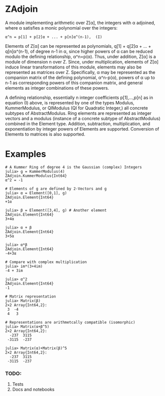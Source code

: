 # ZAdjoin

A module implementing arithmetic over Z[α], the integers with α adjoined, where α satisfies a monic polynomial over the integers:
```
α^n = p[1] + p[2]α + ... + p[n]α^(n-1),  (I)
```

Elements of Z[α] can be represented as polynomials, q[1] + q[2]α + ... + q[n]α^(n-1), of degree n-1 in α, since higher powers of α can be reduced modulo the defining relationship, α^n=p(α). Thus, under addition, Z[α] is a module of dimension n over Z. Since, under multiplication, elements of Z[α] induce linear transformations of this module, elements may also be represented as matrices over Z. Specifically, α may be represented as the companion matrix of the defining polynomial, α^n-p(α), powers of α up to n-1 as corresponding powers of this companion matrix, and general elements as integer combinations of these powers.

A defining relationship, essentially n integer coefficients p[1],...,p[n] as in equation (I) above, is represented by one of the types Modulus, KummerModulus, or QIModulus (QI for Quadratic Integer,) all concrete subtypes of AbstractModulus. Ring elements are represented as integer vectors and a modulus (instance of a concrete subtype of AbstractModulus) combined in the Element type. Addition, subtraction, multiplication, and exponentiation by integer powers of Elements are supported. Conversion of Elements to matrices is also supported.

# Examples

  ```
  # A Kummer Ring of degree 4 is the Gaussian (complex) Integers
  julia> g = KummerModulus(4) 
  ZAdjoin.KummerModulus{Int64}
  α^2 = -1

  # Elements of g are defined by 2-Vectors and g
  julia> α = Element([0,1], g) 
  ZAdjoin.Element{Int64}
  +1α

  julia> β = Element([3,4], g) # Another element
  ZAdjoin.Element{Int64}
  3+4α

  julia> α + β
  ZAdjoin.Element{Int64}
  3+5α

  julia> α*β
  ZAdjoin.Element{Int64}
  -4+3α

  # Compare with complex multiplication
  julia> im*(3+4im)
  -4 + 3im

  julia> α^2
  ZAdjoin.Element{Int64}
  -1

  # Matrix representation
  julia> Matrix(β)
  2×2 Array{Int64,2}:
   3  -4
   4   3

  # Representations are arithmetcally compatible (isomorphic)
  julia> Matrix(α+β^5)
  2×2 Array{Int64,2}:
    -237  3115
   -3115  -237

  julia> Matrix(α)+Matrix(β)^5
  2×2 Array{Int64,2}:
    -237  3115
   -3115  -237
```


### TODO:

1. Tests
2. Docs and notebooks
